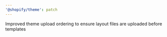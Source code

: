 ```yaml
---
'@shopify/theme': patch
---
```


Improved theme upload ordering to ensure layout files are uploaded before templates
